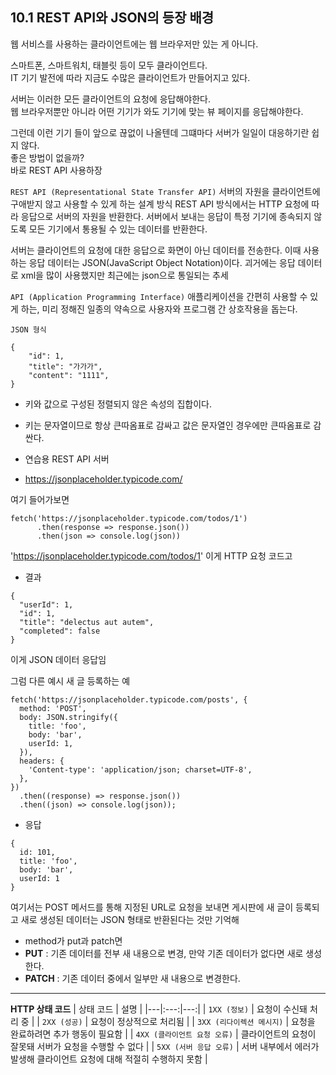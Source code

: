 ## 10.1 REST API와 JSON의 등장 배경 
웹 서비스를 사용하는 클라이언트에는 웹 브라우저만 있는 게 아니다.  

스마트폰, 스마트워치, 태블릿 등이 모두 클라이언트다.   
IT 기기 발전에 따라 지금도 수많은 클라이언트가 만들어지고 있다.   

서버는 이러한 모든 클라이언트의 요청에 응답해야한다.   
웹 브라우저뿐만 아니라 어떤 기기가 와도 기기에 맞는 뷰 페이지를 응답해야한다.   

그런데 이런 기기 들이 앞으로 끊없이 나올텐데 그떄마다 서버가 일일이 대응하기란 쉽지 않다.   
좋은 방법이 없을까?  
바로 REST API 사용하장   

`REST API (Representational State Transfer API)` 
서버의 자원을 클라이언트에 구애받지 않고 사용할 수 있게 하는 설계 방식 
REST API 방식에서는 HTTP 요청에 따라 응답으로 서버의 자원을 반환한다. 
서버에서 보내는 응답이 특정 기기에 종속되지 않도록 모든 기기에서 통용될 수 있는 데이터를 반환한다. 

서버는 클라이언트의 요청에 대한 응답으로 화면이 아닌 데이터를 전송한다. 
이때 사용하는 응답 데이터는 JSON(JavaScript Object Notation)이다. 
괴거에는 응답 데이터로 xml을 많이 사용했지만 최근에는 json으로 통일되는 추세 

`API (Application Programming Interface)`
애플리케이션을 간편히 사용할 수 있게 하는, 
미리 정해진 일종의 약속으로 사용자와 프로그램 간 상호작용을 돕는다. 

`JSON 형식`
```
{
    "id": 1,
    "title": "가가가",
    "content": "1111",
}
```

- 키와 값으로 구성된 정렬되지 않은 속성의 집합이다. 
- 키는 문자열이므로 항상 큰따옴표로 감싸고 값은 문자열인 경우에만 큰따옴표로 감싼다. 


- 연습용 REST API 서버 
- https://jsonplaceholder.typicode.com/

여기 들어가보면 

```
fetch('https://jsonplaceholder.typicode.com/todos/1')
      .then(response => response.json())
      .then(json => console.log(json))
```
'https://jsonplaceholder.typicode.com/todos/1' 이게 HTTP 요청 코드고 
- 결과
```
{
  "userId": 1,
  "id": 1,
  "title": "delectus aut autem",
  "completed": false
}
```
이게 JSON 데이터 응답임 

그럼 다른 예시 
새 글 등록하는 예 
```
fetch('https://jsonplaceholder.typicode.com/posts', {
  method: 'POST',
  body: JSON.stringify({
    title: 'foo',
    body: 'bar',
    userId: 1,
  }),
  headers: {
    'Content-type': 'application/json; charset=UTF-8',
  },
})
  .then((response) => response.json())
  .then((json) => console.log(json));
```

- 응답 
```
{
  id: 101,
  title: 'foo',
  body: 'bar',
  userId: 1
}
```
여기서는 POST 메서드를 통해 지정된 URL로 요청을 보내면 게시판에 새 글이 등록되고 새로 생성된 데이터는 JSON 형태로 반환된다는 것만 기억해   

- method가 put과 patch면 
- **PUT** : 기존 데이터를 전부 새 내용으로 변경, 만약 기존 데이터가 없다면 새로 생성한다. 
- **PATCH** : 기존 데이터 중에서 일부만 새 내용으로 변경한다. 

------ 

**HTTP 상태 코드**
| 상태 코드 | 설명 |
|---|:---:|---:|
| `1XX (정보)` | 요청이 수신돼 처리 중 |
| `2XX (성공)` | 요청이 정상적으로 처리됨 |
| `3XX (리다이렉션 메시지)` | 요청을 완료하려면 추가 행동이 필요함 |
| `4XX (클라이언트 요청 오류)` | 클라이언트의 요청이 잘못돼 서버가 요청을 수행할 수 없다 |
| `5XX (서버 응답 오류)` | 서버 내부에서 에러가 발생해 클라이언트 요청에 대해 적절히 수행하지 못함 |

